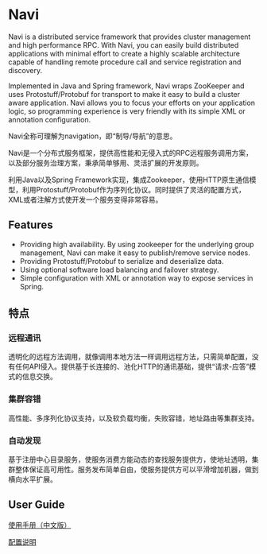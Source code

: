 Navi
=========
Navi is a distributed service framework that provides cluster management and high performance RPC. With Navi, you can easily build distributed applications with minimal effort to create a highly scalable architecture capable of handling remote procedure call and service registration and discovery.

Implemented in Java and Spring framework, Navi wraps ZooKeeper and uses Protostuff/Protobuf for transport to make it easy to build a cluster aware application. Navi allows you to focus your efforts on your application logic, so programming experience is very friendly with its simple XML or annotation configuration.

Navi全称可理解为navigation，即“制导/导航”的意思。

Navi是一个分布式服务框架，提供高性能和无侵入式的RPC远程服务调用方案，以及部分服务治理方案，秉承简单够用、灵活扩展的开发原则。

利用Java以及Spring Framework实现，集成Zookeeper，使用HTTP原生通信模型，利用Protostuff/Protobuf作为序列化协议。同时提供了灵活的配置方式，XML或者注解方式使开发一个服务变得非常容易。


## Features

*  Providing high availability. By using zookeeper for the underlying group management, Navi can make it easy to publish/remove service nodes.
*  Providing Protostuff/Protobuf to serialize and deserialize data.
*  Using optional software load balancing and failover strategy.
*  Simple configuration with XML or annotation way to expose services in Spring.

## 特点
### 远程通讯
透明化的远程方法调用，就像调用本地方法一样调用远程方法，只需简单配置，没有任何API侵入。提供基于长连接的、池化HTTP的通讯基础，提供“请求-应答”模式的信息交换。
### 集群容错
高性能、多序列化协议支持，以及软负载均衡，失败容错，地址路由等集群支持。
### 自动发现
基于注册中心目录服务，使服务消费方能动态的查找服务提供方，使地址透明，集群整体保证高可用性。服务发布简单自由，使服务提供方可以平滑增加机器，做到横向水平扩展。

## User Guide
[使用手册（中文版）](https://github.com/neoremind/navi/wiki/%E4%BD%BF%E7%94%A8%E6%89%8B%E5%86%8C-%E4%B8%AD%E6%96%87%E7%89%88)


[配置说明](https://github.com/neoremind/navi/wiki/%E9%85%8D%E7%BD%AE%E8%AF%B4%E6%98%8E)

